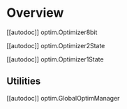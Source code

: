 # Overview

[[autodoc]] optim.Optimizer8bit

[[autodoc]] optim.Optimizer2State

[[autodoc]] optim.Optimizer1State

## Utilities

[[autodoc]] optim.GlobalOptimManager
